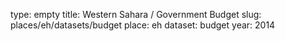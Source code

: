 type: empty
title: Western Sahara / Government Budget
slug: places/eh/datasets/budget
place: eh
dataset: budget
year: 2014

